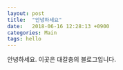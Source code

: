 ```yaml
---
layout: post
title:  "안녕하세요"
date:   2018-06-16 12:28:13 +0900
categories: Main
tags: hello
---
```



안녕하세요.
이곳은 대갈충의 블로그입니다.
